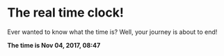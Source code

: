 # The real time clock!

Ever wanted to know what the time is? Well, your journey is about to end!

**The time is Nov 04, 2017, 08:47**